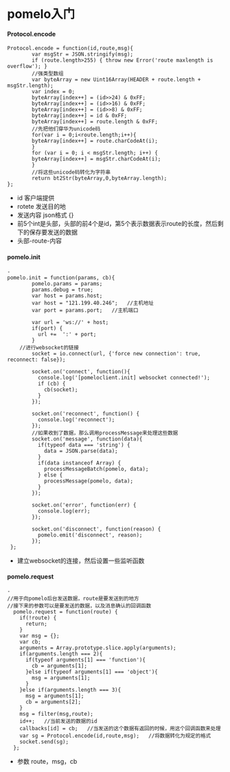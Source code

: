 # pomelo入门

#### Protocol.encode 
	Protocol.encode = function(id,route,msg){  
			var msgStr = JSON.stringify(msg);  
			if (route.length>255) { throw new Error('route maxlength is overflow'); }  
			//强类型数组  
			var byteArray = new Uint16Array(HEADER + route.length + msgStr.length);  
			var index = 0;  
			byteArray[index++] = (id>>24) & 0xFF;  
			byteArray[index++] = (id>>16) & 0xFF;  
			byteArray[index++] = (id>>8) & 0xFF;  
			byteArray[index++] = id & 0xFF;  
			byteArray[index++] = route.length & 0xFF;  
			//先把他们穿华为unicode码  
			for(var i = 0;i<route.length;i++){  
			byteArray[index++] = route.charCodeAt(i);  
			}  
			for (var i = 0; i < msgStr.length; i++) {  
			byteArray[index++] = msgStr.charCodeAt(i);  
			}  
			//将这些unicode码转化为字符串  
			return bt2Str(byteArray,0,byteArray.length);  
	};
- id 客户端提供
- rotete 发送目的地
- 发送内容  json格式 {}
- 前5个int是头部，头部的前4个是id，第5个表示数据表示route的长度，然后剩下的保存要发送的数据  
- 头部-route-内容

#### pomelo.init
	- 
	pomelo.init = function(params, cb){
		    pomelo.params = params;
		    params.debug = true;
		    var host = params.host;
		    var host = "121.199.40.246";   //主机地址
		    var port = params.port;   //主机端口
		
		    var url = 'ws://' + host;
		    if(port) {
		      url +=  ':' + port;
		    }
		//进行websocket的链接
		    socket = io.connect(url, {'force new connection': true, reconnect: false});
		
		    socket.on('connect', function(){
		      console.log('[pomeloclient.init] websocket connected!');
		      if (cb) {
		        cb(socket);
		      }
		    });
		
		    socket.on('reconnect', function() {
		      console.log('reconnect');
		    });
		    //如果收到了数据，那么调用processMessage来处理这些数据
		    socket.on('message', function(data){
		      if(typeof data === 'string') {
		        data = JSON.parse(data);
		      }
		      if(data instanceof Array) {
		        processMessageBatch(pomelo, data);
		      } else {
		        processMessage(pomelo, data);
		      }
		    });
		
		    socket.on('error', function(err) {
		      console.log(err);
		    });
		
		    socket.on('disconnect', function(reason) {
		      pomelo.emit('disconnect', reason);
		    });
	 };
- 建立websocket的连接，然后设置一些监听函数

#### pomelo.request
	- 
	//用于向pomelo后台发送数据，route是要发送到的地方
	//接下来的参数可以是要发送的数据，以及消息确认的回调函数
	  pomelo.request = function(route) {
	    if(!route) {
	      return;
	    }
	    var msg = {};
	    var cb;
	    arguments = Array.prototype.slice.apply(arguments);
	    if(arguments.length === 2){
	      if(typeof arguments[1] === 'function'){
	        cb = arguments[1];
	      }else if(typeof arguments[1] === 'object'){
	        msg = arguments[1];
	      }
	    }else if(arguments.length === 3){
	      msg = arguments[1];
	      cb = arguments[2];
	    }
	    msg = filter(msg,route);
	    id++;   //当前发送的数据的id
	    callbacks[id] = cb;   //当发送的这个数据有返回的时候，用这个回调函数来处理
	    var sg = Protocol.encode(id,route,msg);   //将数据转化为规定的格式
	    socket.send(sg);
	  };
- 参数 route，msg，cb

